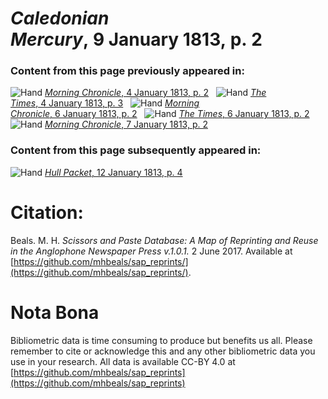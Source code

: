 # *Caledonian Mercury*, 9 January 1813, p. 2  
  
### Content from this page previously appeared in:  
![Hand](http://scissorsandpaste.net/wp-content/uploads/2017/06/smallhandpointer.png) [*Morning Chronicle*, 4 January 1813, p. 2](https://mhbeals.github.io/sap_html/Morning-Chronicle/Morning-Chronicle-4-January-1813-p-2)  
![Hand](http://scissorsandpaste.net/wp-content/uploads/2017/06/smallhandpointer.png) [*The Times*, 4 January 1813, p. 3](https://mhbeals.github.io/sap_html/The-Times/The-Times-4-January-1813-p-3)  
![Hand](http://scissorsandpaste.net/wp-content/uploads/2017/06/smallhandpointer.png) [*Morning Chronicle*, 6 January 1813, p. 2](https://mhbeals.github.io/sap_html/Morning-Chronicle/Morning-Chronicle-6-January-1813-p-2)  
![Hand](http://scissorsandpaste.net/wp-content/uploads/2017/06/smallhandpointer.png) [*The Times*, 6 January 1813, p. 2](https://mhbeals.github.io/sap_html/The-Times/The-Times-6-January-1813-p-2)  
![Hand](http://scissorsandpaste.net/wp-content/uploads/2017/06/smallhandpointer.png) [*Morning Chronicle*, 7 January 1813, p. 2](https://mhbeals.github.io/sap_html/Morning-Chronicle/Morning-Chronicle-7-January-1813-p-2)  
  
### Content from this page subsequently appeared in:  
![Hand](http://scissorsandpaste.net/wp-content/uploads/2017/06/smallhandpointer.png) [*Hull Packet*, 12 January 1813, p. 4](https://mhbeals.github.io/sap_html/Hull-Packet/Hull-Packet-12-January-1813-p-4)  


# Citation: 

Beals. M. H. *Scissors and Paste Database: A Map of Reprinting and Reuse in the Anglophone Newspaper Press v.1.0.1.* 2 June 2017. Available at [https://github.com/mhbeals/sap_reprints/](https://github.com/mhbeals/sap_reprints/). 

# Nota Bona

Bibliometric data is time consuming to produce but benefits us all. Please remember to cite or acknowledge this and any other bibliometric data you use in your research. All data is available CC-BY 4.0 at [https://github.com/mhbeals/sap_reprints](https://github.com/mhbeals/sap_reprints)